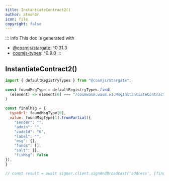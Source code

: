 ```yaml
---
title: InstantiateContract2()
author: atmon3r
icon: file
copyright: false
---
```


::: info
This doc is generated with 
- [@cosmjs/stargate](https://www.npmjs.com/package/@cosmjs/stargate): ^0.31.3
- [cosmjs-types](https://www.npmjs.com/package/cosmjs-types): ^0.9.0
:::
  
## InstantiateContract2()
 
```js
import { defaultRegistryTypes } from "@cosmjs/stargate";
 
const foundMsgType = defaultRegistryTypes.find(
  (element) => element[0] === "/cosmwasm.wasm.v1.MsgInstantiateContract2"
)
  
const finalMsg = {
  typeUrl: foundMsgType[0],
  value: foundMsgType[1].fromPartial({
    "sender": "",
    "admin": "",
    "codeId": "0",
    "label": "",
    "msg": {},
    "funds": [],
    "salt": {},
    "fixMsg": false
}),
}

// const result = await signer.client.signAndBroadcast('address', [finalMsg], "auto", "")
 
```
   
